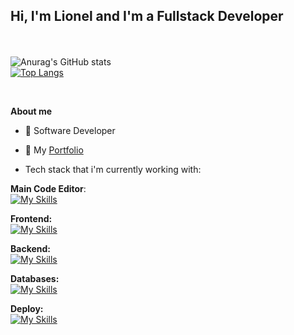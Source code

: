 ## <p>Hi, I'm Lionel and I'm a Fullstack Developer</p>

<br/>

![Anurag's GitHub stats](https://github-readme-stats.vercel.app/api?username=lioarce01&show_icons=true&theme=radical) <br/>
[![Top Langs](https://github-readme-stats.vercel.app/api/top-langs/?username=lioarce01&theme=radical)](https://github.com/anuraghazra/github-readme-stats)

<br/>

**About me**
- 💼 Software Developer
- <p>🎨 My <a href="https://lionelarce-portfolio.vercel.app">Portfolio</a></p>
- Tech stack that i'm currently working with:

**Main Code Editor**: <br/>
[![My Skills](https://skillicons.dev/icons?i=vscode)](https://skillicons.dev)

**Frontend:** <br/>
[![My Skills](https://skillicons.dev/icons?i=html,css,js,ts,react,redux,nextjs,vite,tailwind,materialui,bootstrap,styledcomponents,chakraui)](https://skillicons.dev)

**Backend:** <br/>
[![My Skills](https://skillicons.dev/icons?i=nodejs,express,prisma)](https://skillicons.dev)

**Databases:** <br/>
[![My Skills](https://skillicons.dev/icons?i=postgres,mongodb)](https://skillicons.dev)

**Deploy:** <br/>
[![My Skills](https://skillicons.dev/icons?i=heroku,vercel)](https://skillicons.dev)
